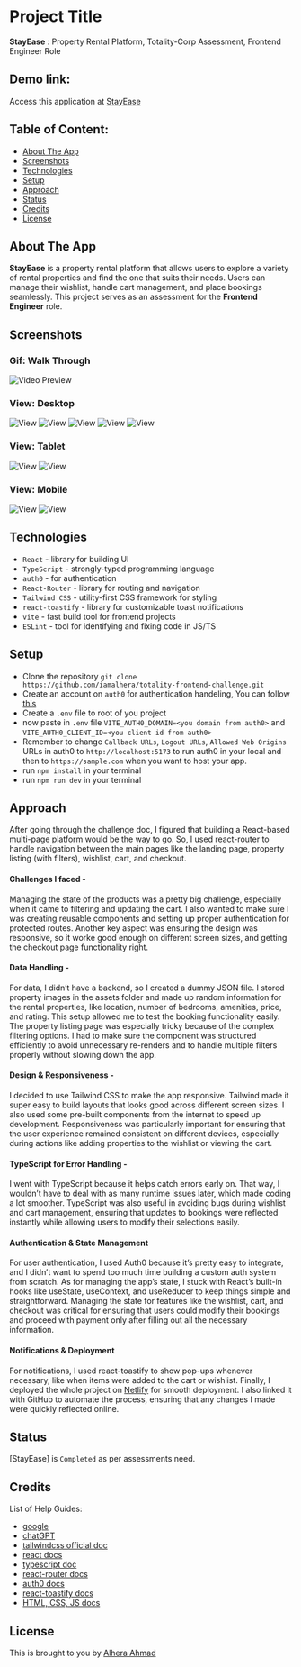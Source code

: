 # Project Title
**StayEase** : Property Rental Platform, Totality-Corp Assessment, Frontend Engineer Role

## Demo link:
Access this application at [StayEase](https://stayease-rental-platform.netlify.app/)

## Table of Content:

- [About The App](#about-the-app)
- [Screenshots](#screenshots)
- [Technologies](#technologies)
- [Setup](#setup)
- [Approach](#approach)
- [Status](#status)
- [Credits](#credits)
- [License](#license)

## About The App
**StayEase** is a property rental platform that allows users to explore a variety of rental properties and find the one that suits their needs. Users can manage their wishlist, handle cart management, and place bookings seamlessly. This project serves as an assessment for the **Frontend Engineer** role.

## Screenshots

### Gif: Walk Through
![Video Preview](/static/stayease.gif)


### View: Desktop
![View](/static/desktop_homepage.png)
![View](/static/desktop_property_listing.png)
![View](/static/desktop_wishlist.png)
![View](/static/desktop_cart.png)
![View](/static/desktop_checkout.png)

### View: Tablet
![View](/static/tablet_homepage.png)
![View](/static/tablet_property_listing.png)

### View: Mobile
![View](/static/mobile_homepage.png)
![View](/static/mobile_property_listing.png)


## Technologies
- `React` -  library for building UI
- `TypeScript` - strongly-typed programming language 
- `auth0` - for authentication 
- `React-Router` - library for routing and navigation
- `Tailwind CSS` - utility-first CSS framework for styling 
- `react-toastify` - library for customizable toast notifications 
- `vite` - fast build tool for frontend projects
- `ESLint` - tool for identifying and fixing code in JS/TS


## Setup
- Clone the repository `git clone https://github.com/iamalhera/totality-frontend-challenge.git`
- Create an account on `auth0` for authentication handeling, You can follow [this](https://youtu.be/oA-K3DfG1QY?si=jNQVVE-F1IzKVZgD)
- Create a `.env` file to root of you project
- now paste in `.env` file `VITE_AUTH0_DOMAIN=<you domain from auth0>` and `VITE_AUTH0_CLIENT_ID=<you client id from auth0>`
- Remember to change `Callback URLs`, `Logout URLs`, `Allowed Web Origins` URLs in auth0 to `http://localhost:5173` to run auth0 in your local and then to `https://sample.com` when you want to host your app.
- run `npm install` in your terminal
- run `npm run dev` in your terminal

## Approach
After going through the challenge doc, I figured that building a React-based multi-page platform would be the way to go. So, I used react-router to handle navigation between the main pages like the landing page, property listing (with filters), wishlist, cart, and checkout.

####  Challenges I faced -
Managing the state of the products was a pretty big challenge, especially when it came to filtering and updating the cart. I also wanted to make sure I was creating reusable components and setting up proper authentication for protected routes. Another key aspect was ensuring the design was responsive, so it worke good enough on different screen sizes, and getting the checkout page functionality right.

#### Data Handling -
For data, I didn’t have a backend, so I created a dummy JSON file. I stored property images in the assets folder and made up random information for the rental properties, like location, number of bedrooms, amenities, price, and rating. This setup allowed me to test the booking functionality easily. The property listing page was especially tricky because of the complex filtering options. I had to make sure the component was structured efficiently to avoid unnecessary re-renders and to handle multiple filters properly without slowing down the app.

#### Design & Responsiveness - 
I decided to use Tailwind CSS to make the app responsive. Tailwind made it super easy to build layouts that looks good across different screen sizes. I also used some pre-built components from the internet to speed up development. Responsiveness was particularly important for ensuring that the user experience remained consistent on different devices, especially during actions like adding properties to the wishlist or viewing the cart.

#### TypeScript for Error Handling -
I went with TypeScript because it helps catch errors early on. That way, I wouldn’t have to deal with as many runtime issues later, which made coding a lot smoother. TypeScript was also useful in avoiding bugs during wishlist and cart management, ensuring that updates to bookings were reflected instantly while allowing users to modify their selections easily.

#### Authentication & State Management
For user authentication, I used Auth0 because it’s pretty easy to integrate, and I didn’t want to spend too much time building a custom auth system from scratch. As for managing the app’s state, I stuck with React’s built-in hooks like useState, useContext, and useReducer to keep things simple and straightforward. Managing the state for features like the wishlist, cart, and checkout was critical for ensuring that users could modify their bookings and proceed with payment only after filling out all the necessary information.

#### Notifications & Deployment

For notifications, I used react-toastify to show pop-ups whenever necessary, like when items were added to the cart or wishlist. Finally, I deployed the whole project on [Netlify](https://app.netlify.com) for smooth deployment. I also linked it with GitHub to automate the process, ensuring that any changes I made were quickly reflected online.

 

## Status
[StayEase] is `Completed` as per assessments need.

## Credits
List of Help Guides:
- [google](https://google.com)
- [chatGPT](https://chat.openai.com)
- [tailwindcss official doc](https://tailwindcss.com/)
- [react docs](https://react.dev/)
- [typescript doc](https://www.typescriptlang.org/docs/handbook/intro.html)
- [react-router docs](https://reactrouter.com/en/main)
- [auth0 docs](https://auth0.com/docs)
- [react-toastify docs](https://fkhadra.github.io/react-toastify/introduction/)
- [HTML, CSS, JS docs](https://developer.mozilla.org/en-US/docs/Web/JavaScript)

## License

This is brought to you by [Alhera Ahmad](https://gentleshah.netlify.app)